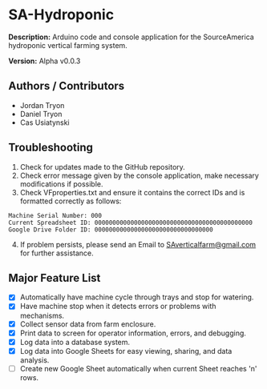 # SA-Hydroponic
**Description:** Arduino code and console application for the SourceAmerica hydroponic vertical farming system.

**Version:** Alpha v0.0.3

## Authors / Contributors
- Jordan Tryon
- Daniel Tryon
- Cas Usiatynski

## Troubleshooting
1. Check for updates made to the GitHub repository.
2. Check error message given by the console application, make necessary modifications if possible.
3. Check VFproperties.txt and ensure it contains the correct IDs and is formatted correctly as follows:
```
Machine Serial Number: 000
Current Spreadsheet ID: 00000000000000000000000000000000000000000000
Google Drive Folder ID: 000000000000000000000000000000000
```
4. If problem persists, please send an Email to SAverticalfarm@gmail.com for further assistance.

## Major Feature List
- [x] Automatically have machine cycle through trays and stop for watering.
- [x] Have machine stop when it detects errors or problems with mechanisms.
- [x] Collect sensor data from farm enclosure.
- [x] Print data to screen for operator information, errors, and debugging.
- [x] Log data into a database system.
- [x] Log data into Google Sheets for easy viewing, sharing, and data analysis.
- [ ] Create new Google Sheet automatically when current Sheet reaches 'n' rows.
